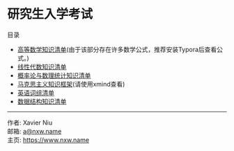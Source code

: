 # 研究生入学考试

目录

- [高等数学知识清单](ma-advanced-mathematics-kl.md)(由于该部分存在许多数学公式，推荐安装Typora后查看公式。)
- [线性代数知识清单](ma-linear-algebra-kl.md)
- [概率论与数理统计知识清单](ma-probability-and-statistics-kl.md)
- [马克思主义知识框架](po-marxism-kf.xmind)(请使用xmind查看)
- [英语词组清单](en-phrase-kl.md)
- [数据结构知识清单](cs-data-structure-kl.md)

---

作者: Xavier Niu<br>邮箱: a@nxw.name<br>主页: https://www.nxw.name